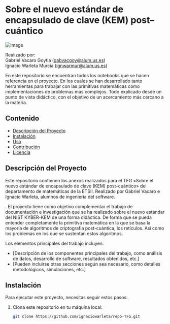 # Sobre el nuevo estándar de encapsulado de clave (KEM) post–cuántico

 ![image](https://github.com/user-attachments/assets/65c9aa92-a7f1-4685-9d1e-272ca69c054c)

Realizado por: <br>
Gabriel Vacaro Goytia (gabvacgoy@alum.us.es) <br>
Ignacio Warleta Murcia (ignwarmur@alum.us.es) <br>


En este repositorio se encuentran todos los notebooks que se hacen referencia en el proyecto. En los cuales se han desarrollado tanto herramientas para trabajar con las primitivas matemáticas como implementaciones de problemas más complejos. Todo explicado desde un punto de vista didáctico, con el objetivo de un acercamiento más cercano a la materia.

## Contenido

- [Descripción del Proyecto](#descripción-del-proyecto)
- [Instalación](#instalación)
- [Uso](#uso)
- [Contribución](#contribución)
- [Licencia](#licencia)

## Descripción del Proyecto

Este repositorio contienen los anexos realizados para el TFG «Sobre el nuevo estándar de encapsulado de clave (KEM) post–cuántico» del departamento de matemáticas de la ETSII. Realizado por Gabriel Vacaro e Ignacio Warleta, alumnos de ingenieria del software.

. El proyecto tiene como objetivo complementar el trabajo de documentación e investigación que se ha realizado sobre el nuevo estándar del NIST KYBER-KEM de una forma didáctica. De forma que se pueda entender completamente la primitiva matemática en la que se basa la mayoría de algoritmos de criptografia post-cuántica, los retículos. Así como los problemas en los que se sustentan estos algoritmos.

Los elementos principales del trabajo incluyen:
- [Descripción de los componentes principales del trabajo, como análisis de datos, desarrollo de software, resultados obtenidos, etc.]
- [Pueden incluirse otras secciones según sea necesario, como detalles metodológicos, simulaciones, etc.]

## Instalación

Para ejecutar este proyecto, necesitas seguir estos pasos:

1. Clona este repositorio en tu máquina local:
   ```bash
   git clone https://github.com/ignaciowarleta/repo-TFG.git

   

